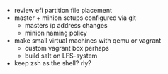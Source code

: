 
- review efi partition file placement
- master + minion setups configured via git
	- masters ip address changes
	- minion naming policy
- make small virtual machines with qemu or vagrant
	- custom vagrant box perhaps
	- build salt on LFS-system
- keep zsh as the shell? rly?
